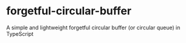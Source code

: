 # forgetful-circular-buffer
A simple and lightweight forgetful circular buffer (or circular queue) in TypeScript
